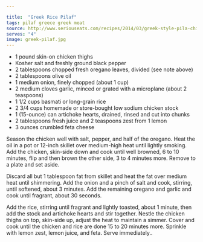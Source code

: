 ```yaml
---

title:  "Greek Rice Pilaf"
tags: pilaf greece greek meat
source: http://www.seriouseats.com/recipes/2014/03/greek-style-pila-chicken-thighs-recipe.html
serves: "4"
image: greek-pilaf.jpg
---
```

* 1 pound skin-on chicken thighs
* Kosher salt and freshly ground black pepper
* 2 tablespoons chopped fresh oregano leaves, divided (see note above)
* 2 tablespoons olive oil
* 1 medium onion, finely chopped (about 1 cup)
* 2 medium cloves garlic, minced or grated with a microplane (about 2 teaspoons)
* 1 1/2 cups basmati or long-grain rice
* 2 3/4 cups homemade or store-bought low sodium chicken stock
* 1 (15-ounce) can artichoke hearts, drained, rinsed and cut into chunks
* 2 tablespoons fresh juice and 2 teaspoons zest from 1 lemon
* 3 ounces crumbled feta cheese

Season the chicken well with salt, pepper, and half of the oregano. Heat the oil in a pot or 12-inch skillet over medium-high heat until lightly smoking. Add the chicken, skin-side down and cook until well browned, 6 to 10 minutes, flip and then brown the other side, 3 to 4 minutes more. Remove to a plate and set aside.

Discard all but 1 tablespoon fat from skillet and heat the fat over medium heat until shimmering. Add the onion and a pinch of salt and cook, stirring, until softened, about 3 minutes. Add the remaining oregano and garlic and cook until fragrant, about 30 seconds.

Add the rice, stirring until fragrant and lightly toasted, about 1 minute, then add the stock and artichoke hearts and stir together. Nestle the chicken thighs on top, skin-side up, adjust the heat to maintain a simmer. Cover and cook until the chicken and rice are done 15 to 20 minutes more. Sprinkle with lemon zest, lemon juice, and feta. Serve immediately..
